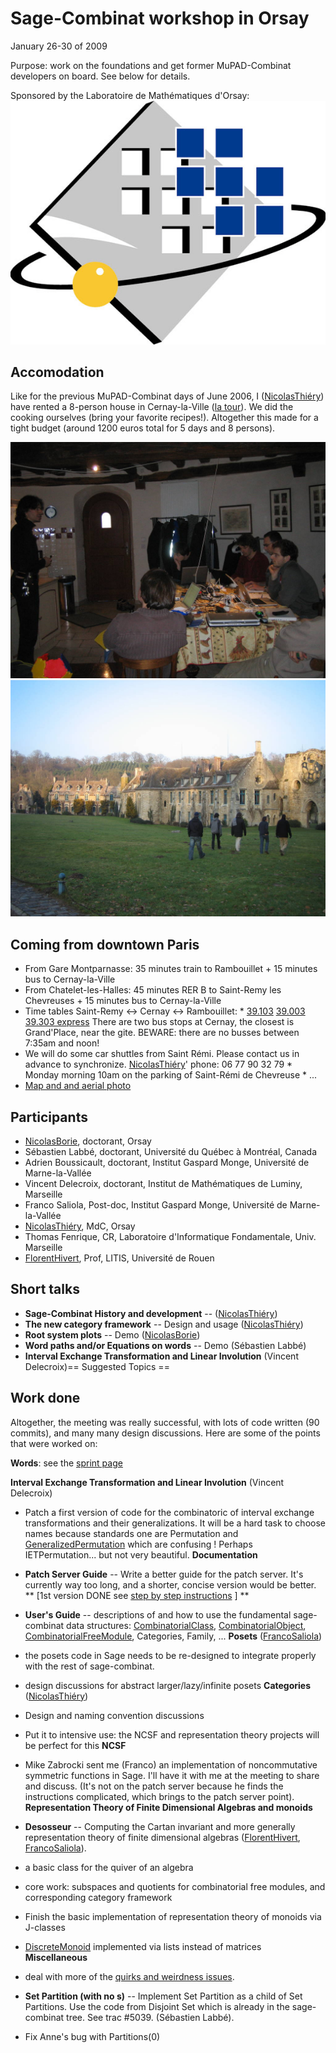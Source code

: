 

# Sage-Combinat workshop in Orsay

January 26-30 of 2009 

Purpose: work on the foundations and get former MuPAD-Combinat developers on board. See below for details. 

Sponsored by the Laboratoire de Mathématiques d'Orsay: ![combinat/SageCombinatWorkshopOrsay/logo_UFR.png](combinat/SageCombinatWorkshopOrsay/logo_UFR.png) 


## Accomodation

Like for the previous MuPAD-Combinat days of June 2006, I (<a href="/NicolasThi%C3%A9ry">NicolasThiéry</a>) have rented a 8-person house in Cernay-la-Ville (<a class="http" href="http://www.cernayvacances.com/CFrans.html">la tour</a>). We did the cooking ourselves (bring your favorite recipes!). Altogether this made for a tight budget (around 1200 euros total for 5 days and 8 persons). 

![combinat/SageCombinatWorkshopOrsay/img1.jpg](combinat/SageCombinatWorkshopOrsay/img1.jpg) ![combinat/SageCombinatWorkshopOrsay/img2.jpg](combinat/SageCombinatWorkshopOrsay/img2.jpg) 


## Coming from downtown Paris

* From Gare Montparnasse: 35 minutes train to Rambouillet + 15 minutes bus to Cernay-la-Ville 
* From Chatelet-les-Halles: 45 minutes RER B to Saint-Remy les Chevreuses + 15 minutes bus to Cernay-la-Ville 
* Time tables Saint-Remy <-> Cernay <-> Rambouillet: 
      * <a class="http" href="http://www.savac.fr/fr/transports/pdf/horaires_2008/horaire_039_039_103_2009.pdf">39.103</a> <a class="http" href="http://www.savac.fr/fr/transports/pdf/horaires_2008/horaire_039_039_03_2009.pdf">39.003</a> <a class="http" href="http://www.savac.fr/fr/transports/pdf/horaires_2008/horaire_039_039_303_2009.pdf">39.303 express</a> There are two bus stops at Cernay, the closest is Grand'Place, near the gite. BEWARE: there are no busses between 7:35am and noon! 
* We will do some car shuttles from Saint Rémi. Please contact us in advance to synchronize. <a href="/NicolasThi%C3%A9ry">NicolasThiéry</a>' phone: 06 77 90 32 79 
         * Monday morning 10am on the parking of Saint-Rémi de Chevreuse 
         * ... 
* <a class="http" href="http://maps.google.fr/maps?f=q&amp;source=s_q&amp;hl=fr&amp;geocode=&amp;q=Cernay+la+ville&amp;sll=47.15984,2.988281&amp;sspn=17.161007,44.516602&amp;ie=UTF8&amp;ll=48.675731,1.971735&amp;spn=0.004066,0.010868&amp;z=17">Map and and aerial photo</a> 

## Participants

* <a href="/NicolasBorie">NicolasBorie</a>, doctorant, Orsay 
* Sébastien Labbé, doctorant, Université du Québec à Montréal, Canada 
* Adrien Boussicault, doctorant, Institut Gaspard Monge, Université de Marne-la-Vallée 
* Vincent Delecroix, doctorant, Institut de Mathématiques de Luminy, Marseille 
* Franco Saliola, Post-doc, Institut Gaspard Monge, Université de Marne-la-Vallée 
* <a href="/NicolasThi%C3%A9ry">NicolasThiéry</a>, MdC, Orsay 
* Thomas Fenrique, CR, Laboratoire d'Informatique Fondamentale, Univ. Marseille 
* <a href="/FlorentHivert">FlorentHivert</a>, Prof, LITIS, Université de Rouen 

## Short talks

* **Sage-Combinat History and development** -- (<a href="/NicolasThi%C3%A9ry">NicolasThiéry</a>) 
* **The new category framework** -- Design and usage (<a href="/NicolasThi%C3%A9ry">NicolasThiéry</a>) 
* **Root system plots** -- Demo (<a href="/NicolasBorie">NicolasBorie</a>) 
* **Word paths and/or Equations on words** -- Demo (Sébastien Labbé) 
* **Interval Exchange Transformation and Linear Involution** (Vincent Delecroix)== Suggested Topics == 

## Work done

Altogether, the meeting was really successful, with lots of code written (90 commits), and many many design discussions. Here are some of the points that were worked on: 

**Words**: see the <a class="http" href="http:SageCombinatWorkshopOrsay/WordsSprint">sprint page</a> 

**Interval Exchange Transformation and Linear Involution** (Vincent Delecroix) 

* Patch a first version of code for the combinatoric of interval exchange transformations and their generalizations. It will be a hard task to choose names because standards one are Permutation and <a href="/GeneralizedPermutation">GeneralizedPermutation</a> which are confusing ! Perhaps IETPermutation... but not very beautiful. 
**Documentation** 

* **Patch Server Guide** -- Write a better guide for the patch server. It's currently way too long, and a shorter, concise version would be better. ** [1st version DONE see <a class="http" href="http:/combinat/MercurialStepByStep">step by step instructions</a> ] ** 
* **User's Guide** -- descriptions of and how to use the fundamental sage-combinat data structures: <a href="/CombinatorialClass">CombinatorialClass</a>, <a href="/CombinatorialObject">CombinatorialObject</a>, <a href="/CombinatorialFreeModule">CombinatorialFreeModule</a>, Categories, Family, ... 
**Posets** (<a href="/FrancoSaliola">FrancoSaliola</a>) 

* the posets code in Sage needs to be re-designed to integrate properly with the rest of sage-combinat. 
* design discussions for abstract larger/lazy/infinite posets 
**Categories** (<a href="/NicolasThi%C3%A9ry">NicolasThiéry</a>) 

* Design and naming convention discussions 
* Put it to intensive use: the NCSF and representation theory projects will be perfect for this 
**NCSF** 

* Mike Zabrocki sent me (Franco) an implementation of noncommutative symmetric functions in Sage. I'll have it with me at the meeting to share and discuss. (It's not on the patch server because he finds the instructions complicated, which brings to the patch server point). 
**Representation Theory of Finite Dimensional Algebras and monoids** 

* **Desosseur** -- Computing the Cartan invariant and more generally representation theory of finite dimensional algebras (<a href="/FlorentHivert">FlorentHivert</a>, <a href="/FrancoSaliola">FrancoSaliola</a>). 
* a basic class for the quiver of an algebra 
* core work: subspaces and quotients for combinatorial free modules, and corresponding category framework 
* Finish the basic implementation of representation theory of monoids via J-classes 
* <a href="/DiscreteMonoid">DiscreteMonoid</a> implemented via lists instead of matrices 
**Miscellaneous** 

* deal with more of the <a class="http" href="http://wiki.sagemath.org/combinat/Weirdness">quirks and weirdness issues</a>. 
* **Set Partition (with no s)** -- Implement Set Partition as a child of Set Partitions. Use the code from Disjoint Set which is already in the sage-combinat tree. See trac #5039. (Sébastien Labbé). 
* Fix Anne's bug with Partitions(0) 